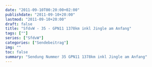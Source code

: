 ```yaml
---
date: "2011-09-10T00:20:00+02:00"
publishdate: "2011-09-10+20:00"
lastmod: "2011-09-10+20:00"
draft: false
title: "SfdvW - 35 - GPN11 1378km inkl Jingle am Anfang"
tags: [""]
series: ["SfdvW"]
categories: ["Sendebeitrag"]
img: ""
toc: false
summary: "Sendung Nummer 35 GPN11 1378km inkl Jingle am Anfang"
---
```


<div id="example"></div>
<script src="https://cdn.podlove.org/web-player/embed.js"></script>
<script>
  podlovePlayer('#example', '/blog/sfdvw35.json');
</script>
